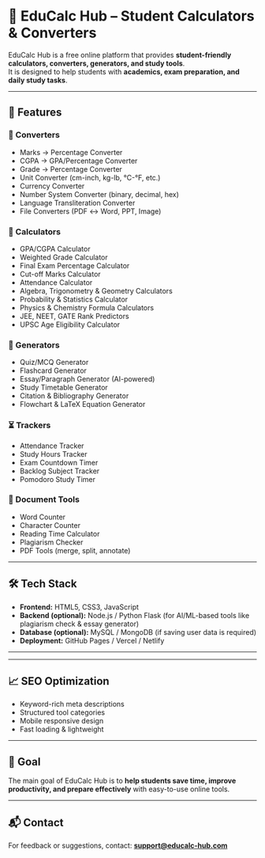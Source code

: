 # 📘 EduCalc Hub – Student Calculators & Converters

EduCalc Hub is a free online platform that provides **student-friendly calculators, converters, generators, and study tools**.  
It is designed to help students with **academics, exam preparation, and daily study tasks**.  

---

## 🚀 Features

### 🔄 Converters
- Marks → Percentage Converter  
- CGPA → GPA/Percentage Converter  
- Grade → Percentage Converter  
- Unit Converter (cm-inch, kg-lb, °C-°F, etc.)  
- Currency Converter  
- Number System Converter (binary, decimal, hex)  
- Language Transliteration Converter  
- File Converters (PDF ↔ Word, PPT, Image)  

### 🧮 Calculators
- GPA/CGPA Calculator  
- Weighted Grade Calculator  
- Final Exam Percentage Calculator  
- Cut-off Marks Calculator  
- Attendance Calculator  
- Algebra, Trigonometry & Geometry Calculators  
- Probability & Statistics Calculator  
- Physics & Chemistry Formula Calculators  
- JEE, NEET, GATE Rank Predictors  
- UPSC Age Eligibility Calculator  

### 📝 Generators
- Quiz/MCQ Generator  
- Flashcard Generator  
- Essay/Paragraph Generator (AI-powered)  
- Study Timetable Generator  
- Citation & Bibliography Generator  
- Flowchart & LaTeX Equation Generator  

### ⏳ Trackers
- Attendance Tracker  
- Study Hours Tracker  
- Exam Countdown Timer  
- Backlog Subject Tracker  
- Pomodoro Study Timer  

### 📄 Document Tools
- Word Counter  
- Character Counter  
- Reading Time Calculator  
- Plagiarism Checker  
- PDF Tools (merge, split, annotate)  

---

## 🛠️ Tech Stack
- **Frontend:** HTML5, CSS3, JavaScript  
- **Backend (optional):** Node.js / Python Flask (for AI/ML-based tools like plagiarism check & essay generator)  
- **Database (optional):** MySQL / MongoDB (if saving user data is required)  
- **Deployment:** GitHub Pages / Vercel / Netlify  

---
---

## 📈 SEO Optimization
- Keyword-rich meta descriptions  
- Structured tool categories  
- Mobile responsive design  
- Fast loading & lightweight  

---

## 🎯 Goal
The main goal of EduCalc Hub is to **help students save time, improve productivity, and prepare effectively** with easy-to-use online tools.  

---

## 📬 Contact
For feedback or suggestions, contact: **support@educalc-hub.com**
